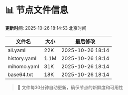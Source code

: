 # 📊 节点文件信息

**更新时间**: 2025-10-26 18:14:53 北京时间

| 文件名 | 大小 | 最后修改 |
|--------|------|----------|
| all.yaml | 22K | 2025-10-26 18:14 |
| history.yaml | 1.1M | 2025-10-26 18:14 |
| mihomo.yaml | 31K | 2025-10-26 18:14 |
| base64.txt | 18K | 2025-10-26 18:14 |

> 🔄 文件每30分钟自动更新，确保节点的新鲜度和可用性
